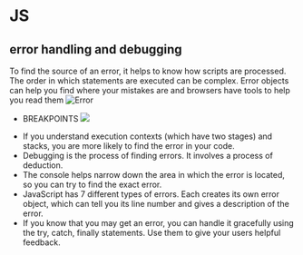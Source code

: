 # JS 
## error handling and debugging
To find the source of an error, it helps to know how scripts are processed.
The order in which statements are executed can be complex.
Error objects can help you find where your mistakes are
and browsers have tools to help you read them
![Error](https://cdn.ourcodeworld.com/public-media/articles/donot-access-prototype-method-vuejs-1-5fe3f7f3ebf81.png)
* BREAKPOINTS
![](https://d3of8ou1mslcoj.cloudfront.net/content/uploads/2012/05/javascript_breakpoints1.png)
<!-- from the book  -->
* If you understand execution contexts (which have two
stages) and stacks, you are more likely to find the error
in your code.
* Debugging is the process of finding errors. It involves a
process of deduction.
* The console helps narrow down the area in which the
error is located, so you can try to find the exact error.
* JavaScript has 7 different types of errors. Each creates
its own error object, which can tell you its line number
and gives a description of the error.
* If you know that you may get an error, you can handle
it gracefully using the try, catch, finally statements.
Use them to give your users helpful feedback.
